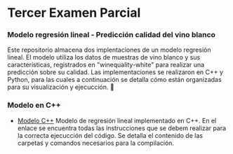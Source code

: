 # Tercer Examen Parcial 
### Modelo regresión lineal - Predicción calidad del vino blanco
Este repositorio almacena dos implentaciones de un modelo regresión lineal.
El modelo utiliza los datos de muestras de vino blanco y sus características, 
registrados en "winequality-white" para realizar una predicción
sobre su calidad. Las implementaciones se realizaron en C++ y Python, para las 
cuales a continuación se detalla cómo están organizadas para su visualización y
ejecucción. 🤔



### Modelo en C++
* [Modelo C++](https://github.com/OscarMirandaPuentes/HPC-Tercer-Examen-Parcial-Oscar-Miranda/tree/main/LinearRegression%20-%20WineQuality) 
        Modelo de regresión lineal implementado en C++. En el enlace se encuentra todas las instrucciones que se debem realizar para 
        la correcta ejecucción del código. Se detalla el contenido de las carpetas y comandos necesarios para la compilación. 


        
        
       
    



